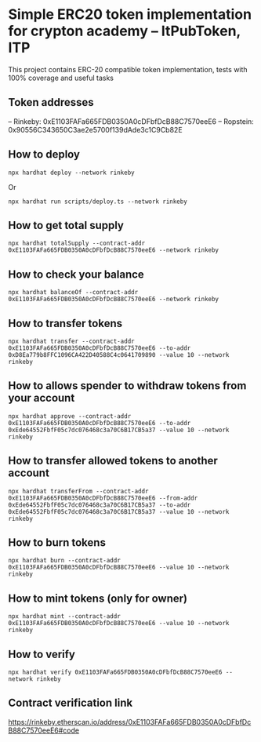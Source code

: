 # Simple ERC20 token implementation for crypton academy – ItPubToken, ITP

This project contains ERC-20 compatible token implementation, tests with 100% coverage and useful tasks


## Token addresses
– Rinkeby: 0xE1103FAFa665FDB0350A0cDFbfDcB88C7570eeE6
– Ropstein: 0x90556C343650C3ae2e5700f139dAde3c1C9Cb82E

## How to deploy


```shell
npx hardhat deploy --network rinkeby
```

Or

```shell
npx hardhat run scripts/deploy.ts --network rinkeby
```

## How to get total supply


```shell
npx hardhat totalSupply --contract-addr 0xE1103FAFa665FDB0350A0cDFbfDcB88C7570eeE6 --network rinkeby
```


## How to check your balance


```shell
npx hardhat balanceOf --contract-addr 0xE1103FAFa665FDB0350A0cDFbfDcB88C7570eeE6 --network rinkeby
```


## How to transfer tokens


```shell
npx hardhat transfer --contract-addr 0xE1103FAFa665FDB0350A0cDFbfDcB88C7570eeE6 --to-addr 0xD8Ea779b8FFC1096CA422D40588C4c0641709890 --value 10 --network rinkeby
```

## How to allows spender to withdraw tokens from your account 


```shell
npx hardhat approve --contract-addr 0xE1103FAFa665FDB0350A0cDFbfDcB88C7570eeE6 --to-addr 0xEde64552FbfF05c7dc076468c3a70C6B17CB5a37 --value 10 --network rinkeby
```

## How to transfer allowed tokens to another account 


```shell
npx hardhat transferFrom --contract-addr 0xE1103FAFa665FDB0350A0cDFbfDcB88C7570eeE6 --from-addr 0xEde64552FbfF05c7dc076468c3a70C6B17CB5a37 --to-addr 0xEde64552FbfF05c7dc076468c3a70C6B17CB5a37 --value 10 --network rinkeby
```


## How to burn tokens


```shell
npx hardhat burn --contract-addr 0xE1103FAFa665FDB0350A0cDFbfDcB88C7570eeE6 --value 10 --network rinkeby
```

## How to mint tokens (only for owner)


```shell
npx hardhat mint --contract-addr 0xE1103FAFa665FDB0350A0cDFbfDcB88C7570eeE6 --value 10 --network rinkeby
```


## How to verify

```shell
npx hardhat verify 0xE1103FAFa665FDB0350A0cDFbfDcB88C7570eeE6 --network rinkeby
```


## Contract verification link
https://rinkeby.etherscan.io/address/0xE1103FAFa665FDB0350A0cDFbfDcB88C7570eeE6#code